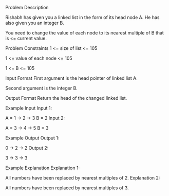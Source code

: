 Problem Description

Rishabh has given you a linked list in the form of its head node A. He has also given you an integer B.

You need to change the value of each node to its nearest multiple of B that is <= current value.



Problem Constraints
1 <= size of list <= 105

1 <= value of each node <= 105

1 <= B <= 105



Input Format
First argument is the head pointer of linked list A.

Second argument is the integer B.



Output Format
Return the head of the changed linked list.



Example Input
Input 1:

 A = 1 -> 2 -> 3
 B = 2
Input 2:

 A = 3 -> 4 -> 5
 B = 3


Example Output
Output 1:

 0 -> 2 -> 2
Output 2:

 3 -> 3 -> 3


Example Explanation
Explanation 1:

 All numbers have been replaced by nearest multiples of 2.
Explanation 2:

 All numbers have been replaced by nearest multiples of 3.
